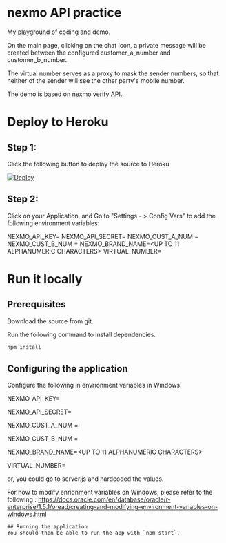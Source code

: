 # nexmo API practice 
My playground of coding and demo. 

On the main page, clicking on the chat icon, a private message will be created between the configured customer_a_number and customer_b_number.

The virtual number serves as a proxy to mask the sender numbers, so that neither of the sender will see the other party's mobile number.


The demo is based on nexmo verify API. 


# Deploy to Heroku

## Step 1: 

Click the following button to deploy the source to Heroku

[![Deploy](https://www.herokucdn.com/deploy/button.svg)](https://heroku.com/deploy?template=https://github.com/kopi-kosong/nexmo-sms-api.git)

## Step 2: 

Click on your Application, and Go to "Settings - > Config Vars" to add the following environment variables:

NEXMO_API_KEY=<YOUR NEXMO API KEY>
NEXMO_API_SECRET=<YOUR NEXMO API SECRET>
NEXMO_CUST_A_NUM =<From Mobile Number>
NEXMO_CUST_B_NUM =<To Mobile Number>
NEXMO_BRAND_NAME=<UP TO 11 ALPHANUMERIC CHARACTERS>
VIRTUAL_NUMBER=<YOUR Nexmo Vitural Number >

# Run it locally

## Prerequisites
Download the source from git.

Run the following command to install dependencies.

```bash
npm install
```

## Configuring the application

Configure the following in envrionment variables in Windows:

NEXMO_API_KEY=<YOUR NEXMO API KEY>

NEXMO_API_SECRET=<YOUR NEXMO API SECRET>

NEXMO_CUST_A_NUM =<From Mobile Number>

NEXMO_CUST_B_NUM =<To Mobile Number>

NEXMO_BRAND_NAME=<UP TO 11 ALPHANUMERIC CHARACTERS>

VIRTUAL_NUMBER=<YOUR Nexmo Vitural Number >

or, you could go to server.js and hardcoded the values.

For how to modify enrionment variables on Windows, please refer to the following :
https://docs.oracle.com/en/database/oracle/r-enterprise/1.5.1/oread/creating-and-modifying-environment-variables-on-windows.html

```
## Running the application
You should then be able to run the app with `npm start`.
